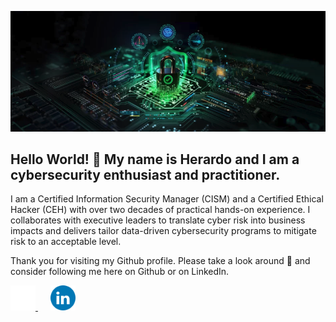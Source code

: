 <p align="center">
  <img src="/assets/images/cysec banner.png">
</p>

## Hello World! 👋 My name is Herardo and I am a cybersecurity enthusiast and practitioner. 

I am a Certified Information Security Manager (CISM) and a Certified Ethical Hacker (CEH) with over two decades of practical hands-on experience. I collaborates with executive leaders to translate cyber risk into business impacts and delivers tailor data-driven cybersecurity programs to mitigate risk to an acceptable level.

Thank you for visiting my Github profile. Please take a look around 👀 and consider following me here on Github or on LinkedIn.

<p>
  <a href="https://github.com/herardo-m">
    <img src="/assets/images/github.png" alt="GitHub Profile" title="GitHub" width="40" height="40">
  </a>
  &nbsp;&nbsp;&nbsp;&nbsp;
  <a href="https://linkedin.com/in/herardomartinez">
  <img src="/assets/images/LinkedIn.png" alt="LinkedIn Profile" title="LinkedIn" width="40" height="40">
  </a>
</p>
